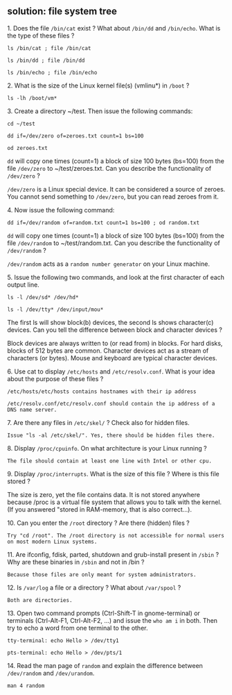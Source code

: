 ## solution: file system tree

1\. Does the file `/bin/cat` exist ? What about `/bin/dd` and
`/bin/echo`. What is the type of these files ?

    ls /bin/cat ; file /bin/cat

    ls /bin/dd ; file /bin/dd

    ls /bin/echo ; file /bin/echo

2\. What is the size of the Linux kernel file(s) (vmlinu\*) in `/boot` ?

    ls -lh /boot/vm*

3\. Create a directory \~/test. Then issue the following commands:

    cd ~/test

    dd if=/dev/zero of=zeroes.txt count=1 bs=100

    od zeroes.txt

`dd` will copy one times (count=1) a block of size 100 bytes (bs=100)
from the file `/dev/zero` to \~/test/zeroes.txt. Can you describe the
functionality of `/dev/zero` ?

`/dev/zero` is a Linux special device. It can be
considered a source of zeroes. You cannot send something to `/dev/zero`,
but you can read zeroes from it.

4\. Now issue the following command:

    dd if=/dev/random of=random.txt count=1 bs=100 ; od random.txt

`dd` will copy one times (count=1) a block of size 100 bytes (bs=100)
from the file `/dev/random` to \~/test/random.txt. Can you describe the
functionality of `/dev/random` ?

`/dev/random` acts as a
`random number generator` on your Linux machine.

5\. Issue the following two commands, and look at the first character of
each output line.

    ls -l /dev/sd* /dev/hd*

    ls -l /dev/tty* /dev/input/mou*

The first ls will show block(b) devices, the second ls shows
character(c) devices. Can you tell the difference between block and
character devices ?

Block devices are always written to (or read from) in blocks. For hard
disks, blocks of 512 bytes are common. Character devices act as a stream
of characters (or bytes). Mouse and keyboard are typical character
devices.

6\. Use cat to display `/etc/hosts` and `/etc/resolv.conf`. What is your
idea about the purpose of these files ?

    /etc/hosts/etc/hosts contains hostnames with their ip address

    /etc/resolv.conf/etc/resolv.conf should contain the ip address of a DNS name server.

7\. Are there any files in `/etc/skel/` ? Check also for hidden files.

    Issue "ls -al /etc/skel/". Yes, there should be hidden files there.

8\. Display `/proc/cpuinfo`. On what architecture is your Linux running
?

    The file should contain at least one line with Intel or other cpu.

9\. Display `/proc/interrupts`. What is the size of this file ? Where is
this file stored ?

The size is zero, yet the file contains data. It is not stored anywhere
because /proc is a virtual file system that allows you to talk with the
kernel. (If you answered \"stored in RAM-memory, that is also
correct\...).

10\. Can you enter the `/root` directory ? Are there (hidden) files ?

    Try "cd /root". The /root directory is not accessible for normal users on most modern Linux systems.

11\. Are ifconfig, fdisk, parted, shutdown and grub-install present in
`/sbin` ? Why are these binaries in `/sbin` and not in /bin ?

    Because those files are only meant for system administrators.

12\. Is `/var/log` a file or a directory ? What about `/var/spool` ?

    Both are directories.

13\. Open two command prompts (Ctrl-Shift-T in gnome-terminal) or
terminals (Ctrl-Alt-F1, Ctrl-Alt-F2, \...) and issue the `who am i` in
both. Then try to echo a word from one terminal to the other.

    tty-terminal: echo Hello > /dev/tty1

    pts-terminal: echo Hello > /dev/pts/1

14\. Read the man page of `random` and explain the difference between
`/dev/random` and `/dev/urandom`.

    man 4 random


